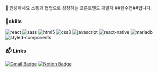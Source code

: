 👋 안녕하세요 소통과 협업으로 성장하는 프론트엔드 개발자 ##한수연##입니다.

### 💪skills
![react](https://img.shields.io/badge/React-20232A?style=for-the-badge&logo=react&logoColor=61DAFB)
![sass](https://img.shields.io/badge/Sass-CC6699?style=for-the-badge&logo=sass&logoColor=white)
![html5](https://img.shields.io/badge/HTML5-E34F26?style=for-the-badge&logo=html5&logoColor=white)
![css3](https://img.shields.io/badge/CSS3-1572B6?style=for-the-badge&logo=css3&logoColor=white)
![javascript](https://img.shields.io/badge/JavaScript-F7DF1E?style=for-the-badge&logo=JavaScript&logoColor=white)
![react-native](https://img.shields.io/badge/React_Native-20232A?style=for-the-badge&logo=react&logoColor=61DAFB)
![mariadb](https://img.shields.io/badge/MariaDB-003545?style=for-the-badge&logo=MariaDB&logoColor=white)
![styled-components](https://img.shields.io/badge/styled--components-DB7093?style=for-the-badge&logo=styled-components&logoColor=white)

### :mailbox_with_mail: Links
[![Gmail Badge](https://img.shields.io/badge/Gmail-d14836?style=for-the-badge&logo=Gmail&logoColor=white&link=mailto:soooyeondev@gmail.com)](mailto:soooyeondev@gmail.com)
[![Notion Badge](https://img.shields.io/badge/Notion-000000?style=for-the-badge&logo=Notion&logoColor=white&link=https://terrific-iodine-921.notion.site/17e4f5575e8a801cb92cc0beb1e66d17?pvs=4)](https://terrific-iodine-921.notion.site/17e4f5575e8a801cb92cc0beb1e66d17?pvs=4)
